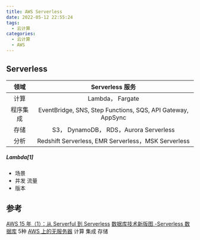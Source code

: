 ```yaml
---
title: AWS Serverless
date: 2022-05-12 22:55:24
tags:
  - 云计算
categories:
  - 云计算  
  - AWS
---
```


<p></p>
<!-- more -->

## Serverless
领域  |  Serverless 服务
:-:| :-:
计算  |   Lambda， Fargate
程序集成 |  EventBridge, SNS, Step Functions,  SQS,  API Gateway,  AppSync
存储 |   S3， DynamoDB， RDS，Aurora Serverless
分析  | Redshift Serverless, EMR Serverless，MSK Serverless

##### Lambda[1]
+ 场景
+ 并发 流量
+ 版本

## 参考
[AWS 15 年（1）：从 Serverful 到 Serverless](https://www.cnblogs.com/sammyliu/p/15739301.html)
[数据库技术新版图 -Serverless 数据库](https://www.infoq.cn/article/bTU5aTNWu2jyHlS5e6Qq)  5种
[AWS 上的无服务器](https://aws.amazon.com/cn/serverless/)  计算 集成 存储